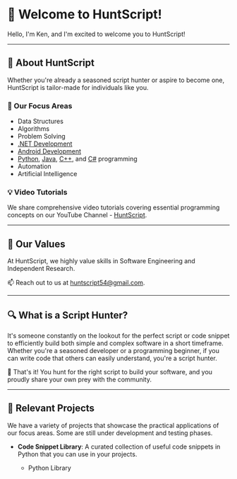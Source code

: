 # 👋 Welcome to HuntScript!

Hello, I'm Ken, and I'm excited to welcome you to HuntScript!

---

## 🎯 About HuntScript

Whether you're already a seasoned script hunter or aspire to become one, HuntScript is tailor-made for individuals like you.

### 👀 Our Focus Areas

- Data Structures
- Algorithms
- Problem Solving
- [.NET Development](https://learn.microsoft.com/en-us/dotnet/)
- [Android Development](https://developer.android.com/get-started/overview)
- [Python](https://www.python.org/), [Java](https://docs.oracle.com/javase/8/docs/), [C++](https://cplusplus.com/), and [C#](https://learn.microsoft.com/en-us/dotnet/csharp/) programming
- Automation
- Artificial Intelligence

### 💡 Video Tutorials

We share comprehensive video tutorials covering essential programming concepts on our YouTube Channel - [HuntScript](https://www.youtube.com/channel/UCsrpb6yzAOAjgp5jWqajVOQ).

---

## 🌱 Our Values 

At HuntScript, we highly value skills in Software Engineering and Independent Research.

📫 Reach out to us at huntscript54@gmail.com.

---

## 🔍 What is a Script Hunter?

It's someone constantly on the lookout for the perfect script or code snippet to efficiently build both simple and complex software in a short timeframe. Whether you're a seasoned developer or a programming beginner, if you can write code that others can easily understand, you're a script hunter.

🚀 That's it! You hunt for the right script to build your software, and you proudly share your own prey with the community.

---

## 📂 Relevant Projects

We have a variety of projects that showcase the practical applications of our focus areas.
Some are still under development and testing phases. 

- **Code Snippet Library**: A curated collection of useful code snippets in Python that you can use in your projects.

  - Python Library 

<!---
📂 **Relevant Projects**

Here at HuntScript, we have a variety of projects that showcase the practical applications of our focus areas:

- **Algorithm Visualizer**: A tool to help you visualize and understand various algorithms in real-time.
- **Automated Task Scheduler**: A project demonstrating how to automate repetitive tasks using Python and .NET.
- **AI Chatbot**: An artificial intelligence project developed with Python and integrated into an Android app.
- **Code Snippet Library**: A curated collection of useful code snippets in Python, Java, C++, and C# that you can use in your projects.
- **Mobile App Development**: Several Android apps showcasing different features and capabilities built using best practices in Android development.



These projects are designed to help you apply what you learn and contribute to the community.

Happy hunting!
--->

<!---
- 💞️ I’m looking to collaborate on projects related to programming. 
huntscript/huntscript is a ✨ special ✨ repository because its `README.md` (this file) appears on your GitHub profile.
You can click the Preview link to take a look at your changes.
--->

